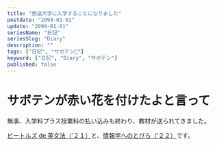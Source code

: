 ```yaml
---
title: "放送大学に入学することになりました"
postdate: "2099-01-01"
update: "2099-01-01"
seriesName: "日記"
seriesSlug: "Diary"
description: ""
tags: ["日記", "サボテン🌵"]
keyword: ["日記", "Diary", "サボテン"]
published: false
---
```


# サボテンが赤い花を付けたよと言って

無事、入学料プラス授業料の払い込みも終わり、教材が送られてきました。

[ビートルズ de 英文法（’２１）](https://www.wakaba.ouj.ac.jp/kyoumu/syllabus/PU02060200211/initialize.do)と、[情報学へのとびら（’２２）](https://www.wakaba.ouj.ac.jp/kyoumu/syllabus/PU02060200211/initialize.do)です。

